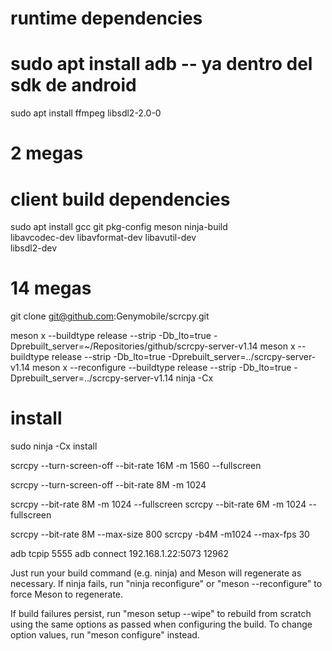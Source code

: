


# runtime dependencies
# sudo apt install adb -- ya dentro del sdk de android
sudo apt install ffmpeg libsdl2-2.0-0 

# 2 megas

# client build dependencies
sudo apt install gcc git pkg-config meson ninja-build \
                 libavcodec-dev libavformat-dev libavutil-dev \
                 libsdl2-dev

# 14 megas

git clone git@github.com:Genymobile/scrcpy.git


meson x --buildtype release --strip -Db_lto=true -Dprebuilt_server=~/Repositories/github/scrcpy-server-v1.14
meson x --buildtype release --strip -Db_lto=true -Dprebuilt_server=../scrcpy-server-v1.14
meson x --reconfigure --buildtype release --strip -Db_lto=true -Dprebuilt_server=../scrcpy-server-v1.14
ninja -Cx

# install
sudo ninja -Cx install


scrcpy --turn-screen-off --bit-rate 16M -m 1560 --fullscreen

scrcpy --turn-screen-off --bit-rate 8M -m 1024

scrcpy --bit-rate 8M -m 1024 --fullscreen
scrcpy --bit-rate 6M -m 1024 --fullscreen

scrcpy --bit-rate 8M --max-size 800
scrcpy -b4M -m1024 --max-fps 30


adb tcpip 5555
adb connect 192.168.1.22:5073
12962


Just run your build command (e.g. ninja) and Meson will regenerate as necessary.
If ninja fails, run "ninja reconfigure" or "meson --reconfigure"
to force Meson to regenerate.

If build failures persist, run "meson setup --wipe" to rebuild from scratch
using the same options as passed when configuring the build.
To change option values, run "meson configure" instead.
